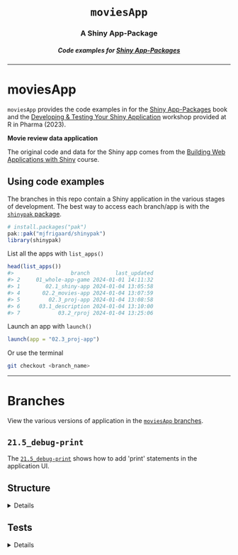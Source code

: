 <h1 align="center"> <code>moviesApp</code> </h1>
<h3 align="center"> A Shiny App-Package </h3>
<h5 align="center"> Code examples for <a href="https://mjfrigaard.github.io/shinyap/"> Shiny App-Packages </a> </h5>

<hr>

# moviesApp

`moviesApp` provides the code examples in for the [Shiny App-Packages](https://mjfrigaard.github.io/shinyap/) book and the [Developing & Testing Your Shiny Application](https://mjfrigaard.github.io/dev-test-shiny/) workshop provided at R in Pharma (2023).

**Movie review data application**

The original code and data for the Shiny app comes from the [Building Web Applications with Shiny](https://rstudio-education.github.io/shiny-course/) course.

## Using code examples

The branches in this repo contain a Shiny application in the various stages of development. The best way to access each branch/app is with the [`shinypak` package](https://mjfrigaard.github.io/shinypak/). 

```r
# install.packages("pak")
pak::pak("mjfrigaard/shinypak")
library(shinypak)
```

List all the apps with `list_apps()`


```r
head(list_apps())
#>                  branch        last_updated
#> 2     01_whole-app-game 2024-01-01 14:11:32
#> 1        02.1_shiny-app 2024-01-04 13:05:58
#> 4       02.2_movies-app 2024-01-04 13:07:59
#> 5         02.3_proj-app 2024-01-04 13:08:58
#> 6      03.1_description 2024-01-04 13:10:00
#> 7            03.2_rproj 2024-01-04 13:25:06
```

Launch an app with `launch()`

```r
launch(app = "02.3_proj-app")
```

Or use the terminal

``` bash
git checkout <branch_name>
```

------------------------------------------------------------------------

# Branches

View the various versions of application in the [`moviesApp` branches](https://github.com/mjfrigaard/moviesApp/branches/all).

## `21.5_debug-print`

The [`21.5_debug-print`](https://github.com/mjfrigaard/moviesApp/tree/21.5_debug-print) shows how to add 'print' statements in the application UI. 

## Structure 

<details>

```
├── DESCRIPTION
├── NAMESPACE
├── R
│   ├── data.R
│   ├── display_type.R
│   ├── ggp2_movies_app.R
│   ├── mod_scatter_display.R
│   ├── mod_var_input.R
│   ├── movies_app.R
│   ├── movies_server.R
│   ├── movies_ui.R
│   ├── scatter_plot.R
│   └── test_logger.R
├── README.md
├── app
│   └── static
├── app.R
├── data
│   ├── movies.RData
│   └── movies.rda
├── data-raw
│   └── tidy_movies.R
├── inst
│   ├── dev
│   │   ├── app.R
│   │   ├── imdb.png
│   │   └── tidy_movies.fst
│   ├── extdata
│   │   └── movies.fst
│   ├── prod
│   │   └── app
│   │       └── app.R
│   └── www
│       ├── bootstrap.png
│       └── shiny.png
├── man
│   ├── display_type.Rd
│   ├── ggp2_movies_app.Rd
│   ├── mod_scatter_display_server.Rd
│   ├── mod_scatter_display_ui.Rd
│   ├── mod_var_input_server.Rd
│   ├── mod_var_input_ui.Rd
│   ├── movies.Rd
│   ├── movies_app.Rd
│   ├── movies_server.Rd
│   ├── movies_ui.Rd
│   ├── scatter_plot.Rd
│   └── test_logger.Rd
├── moviesApp.Rproj
└── tests
    ├── testthat
    │   ├── _snaps
    │   │   ├── app-feature-01
    │   │   │   ├── feature-01-senario-a-001.json
    │   │   │   ├── feature-01-senario-a-001_.png
    │   │   │   ├── feature-01-senario-b-001.json
    │   │   │   └── feature-01-senario-b-001_.png
    │   │   ├── ggp2_app-feature-01
    │   │   │   ├── ggp2movies_app-feature-01-001.json
    │   │   │   └── ggp2movies_app-feature-01-001_.png
    │   │   └── shinytest2
    │   │       ├── feature-01-001.json
    │   │       └── feature-01-001_.png
    │   ├── fixtures
    │   │   ├── make-tidy_ggp2_movies.R
    │   │   └── tidy_ggp2_movies.rds
    │   ├── helper.R
    │   ├── setup-shinytest2.R
    │   ├── test-app-feature-01.R
    │   ├── test-ggp2_app-feature-01.R
    │   ├── test-mod_scatter_display.R
    │   ├── test-mod_var_input.R
    │   ├── test-scatter_plot.R
    │   └── test-shinytest2.R
    └── testthat.R

20 directories, 56 files
```

</details>

## Tests 

<details>

```
==> devtools::test()

ℹ Testing moviesApp
Loading required package: shiny
✔ | F W  S  OK | Context
✔ |          2 | app-feature-01 [11.4s]                                                       
⠏ |          0 | ggp2_app-feature-01                                                          
INFO [2024-01-15 09:56:20] [ START ggp2movies-feat-01 = update x, y, z, missing]
⠋ |          1 | ggp2_app-feature-01                                                          
INFO [2024-01-15 09:56:57] [ END ggp2movies-feat-01 = update x, y, z, missing]
✔ |          1 | ggp2_app-feature-01 [37.4s]
⠏ |          0 | mod_scatter_display                                                          
INFO [2024-01-15 09:56:57] [ START display = selected_vars initial values]

INFO [2024-01-15 09:56:57] [ END display = selected_vars initial values]

INFO [2024-01-15 09:56:57] [ START display = scatterplot[['alt']] = 'Plot object']
⠙ |          2 | mod_scatter_display                                                          
INFO [2024-01-15 09:56:58] [ END display = scatterplot[['alt']] = 'Plot object']

INFO [2024-01-15 09:56:58] [ START display = inputs() creates ggplot2 object]

INFO [2024-01-15 09:56:58] [ END display = inputs() creates ggplot2 object]
✔ |          3 | mod_scatter_display
⠏ |          0 | mod_var_input                                                                
INFO [2024-01-15 09:56:58] [ START var_inputs = initial returned()]

INFO [2024-01-15 09:56:58] [ END var_inputs = initial returned()]

INFO [2024-01-15 09:56:58] [ START var_inputs = updated returned()]
⠙ |          2 | mod_var_input                                                                
INFO [2024-01-15 09:56:58] [ END var_inputs = updated returned()]
✔ |          2 | mod_var_input
⠏ |          0 | scatter_plot                                                                 
INFO [2024-01-15 09:56:58] [ START fixture = tidy_ggp2_movies.rds]

INFO [2024-01-15 09:56:58] [ START fixture = tidy_ggp2_movies.rds]

INFO [2024-01-15 09:56:58] [ START data = movies.rda]

INFO [2024-01-15 09:56:58] [ END data = movies.rda]
✔ |          2 | scatter_plot
✔ |          1 | shinytest2 [6.6s]                                                            

══ Results ═══════════════════════════════════════════════════════════════════════════════════
Duration: 56.2 s

[ FAIL 0 | WARN 0 | SKIP 0 | PASS 11 ]

🧿 Your tests look perfect 🧿
```

</details>